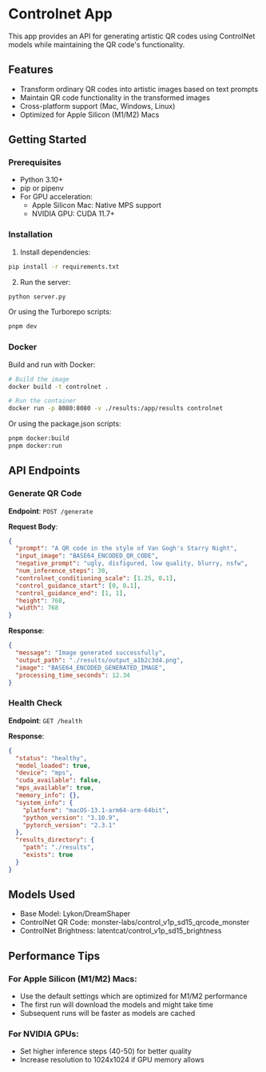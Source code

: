 # Controlnet App

This app provides an API for generating artistic QR codes using ControlNet models while maintaining the QR code's functionality.

## Features

- Transform ordinary QR codes into artistic images based on text prompts
- Maintain QR code functionality in the transformed images
- Cross-platform support (Mac, Windows, Linux)
- Optimized for Apple Silicon (M1/M2) Macs

## Getting Started

### Prerequisites

- Python 3.10+
- pip or pipenv
- For GPU acceleration:
  - Apple Silicon Mac: Native MPS support
  - NVIDIA GPU: CUDA 11.7+

### Installation

1. Install dependencies:

```bash
pip install -r requirements.txt
```

2. Run the server:

```bash
python server.py
```

Or using the Turborepo scripts:

```bash
pnpm dev
```

### Docker

Build and run with Docker:

```bash
# Build the image
docker build -t controlnet .

# Run the container
docker run -p 8080:8080 -v ./results:/app/results controlnet
```

Or using the package.json scripts:

```bash
pnpm docker:build
pnpm docker:run
```

## API Endpoints

### Generate QR Code

**Endpoint**: `POST /generate`

**Request Body**:

```json
{
  "prompt": "A QR code in the style of Van Gogh's Starry Night",
  "input_image": "BASE64_ENCODED_QR_CODE",
  "negative_prompt": "ugly, disfigured, low quality, blurry, nsfw",
  "num_inference_steps": 30,
  "controlnet_conditioning_scale": [1.25, 0.1],
  "control_guidance_start": [0, 0.1],
  "control_guidance_end": [1, 1],
  "height": 768,
  "width": 768
}
```

**Response**:

```json
{
  "message": "Image generated successfully",
  "output_path": "./results/output_a1b2c3d4.png",
  "image": "BASE64_ENCODED_GENERATED_IMAGE",
  "processing_time_seconds": 12.34
}
```

### Health Check

**Endpoint**: `GET /health`

**Response**:

```json
{
  "status": "healthy",
  "model_loaded": true,
  "device": "mps",
  "cuda_available": false,
  "mps_available": true,
  "memory_info": {},
  "system_info": {
    "platform": "macOS-13.1-arm64-arm-64bit",
    "python_version": "3.10.9",
    "pytorch_version": "2.3.1"
  },
  "results_directory": {
    "path": "./results",
    "exists": true
  }
}
```

## Models Used

- Base Model: Lykon/DreamShaper
- ControlNet QR Code: monster-labs/control_v1p_sd15_qrcode_monster
- ControlNet Brightness: latentcat/control_v1p_sd15_brightness

## Performance Tips

### For Apple Silicon (M1/M2) Macs:

- Use the default settings which are optimized for M1/M2 performance
- The first run will download the models and might take time
- Subsequent runs will be faster as models are cached

### For NVIDIA GPUs:

- Set higher inference steps (40-50) for better quality
- Increase resolution to 1024x1024 if GPU memory allows
